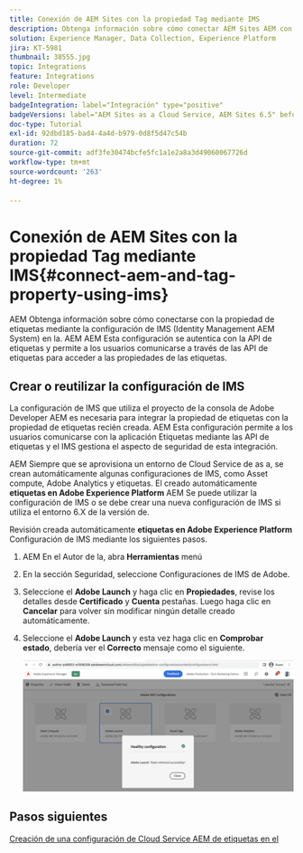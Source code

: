 ```yaml
---
title: Conexión de AEM Sites con la propiedad Tag mediante IMS
description: Obtenga información sobre cómo conectar AEM Sites AEM con la propiedad Tag mediante la configuración de IMS en la configuración de la.
solution: Experience Manager, Data Collection, Experience Platform
jira: KT-5981
thumbnail: 38555.jpg
topic: Integrations
feature: Integrations
role: Developer
level: Intermediate
badgeIntegration: label="Integración" type="positive"
badgeVersions: label="AEM Sites as a Cloud Service, AEM Sites 6.5" before-title="false"
doc-type: Tutorial
exl-id: 92dbd185-bad4-4a4d-b979-0d8f5d47c54b
duration: 72
source-git-commit: adf3fe30474bcfe5fc1a1e2a8a3d49060067726d
workflow-type: tm+mt
source-wordcount: '263'
ht-degree: 1%

---
```


# Conexión de AEM Sites con la propiedad Tag mediante IMS{#connect-aem-and-tag-property-using-ims}

AEM Obtenga información sobre cómo conectarse con la propiedad de etiquetas mediante la configuración de IMS (Identity Management AEM System) en la. AEM AEM Esta configuración se autentica con la API de etiquetas y permite a los usuarios comunicarse a través de las API de etiquetas para acceder a las propiedades de las etiquetas.

## Crear o reutilizar la configuración de IMS

La configuración de IMS que utiliza el proyecto de la consola de Adobe Developer AEM es necesaria para integrar la propiedad de etiquetas con la propiedad de etiquetas recién creada. AEM Esta configuración permite a los usuarios comunicarse con la aplicación Etiquetas mediante las API de etiquetas y el IMS gestiona el aspecto de seguridad de esta integración.

AEM Siempre que se aprovisiona un entorno de Cloud Service de as a, se crean automáticamente algunas configuraciones de IMS, como Asset compute, Adobe Analytics y etiquetas. El creado automáticamente **etiquetas en Adobe Experience Platform** AEM Se puede utilizar la configuración de IMS o se debe crear una nueva configuración de IMS si utiliza el entorno 6.X de la versión de.

Revisión creada automáticamente **etiquetas en Adobe Experience Platform** Configuración de IMS mediante los siguientes pasos.

1. AEM En el Autor de la, abra **Herramientas** menú
1. En la sección Seguridad, seleccione Configuraciones de IMS de Adobe.
1. Seleccione el **Adobe Launch** y haga clic en **Propiedades**, revise los detalles desde **Certificado** y **Cuenta** pestañas. Luego haga clic en **Cancelar** para volver sin modificar ningún detalle creado automáticamente.
1. Seleccione el **Adobe Launch** y esta vez haga clic en **Comprobar estado**, debería ver el **Correcto** mensaje como el siguiente.

   ![Configuración de IMS correcta de etiquetas](assets/adobe-launch-healthy-ims-config.png)

## Pasos siguientes

[Creación de una configuración de Cloud Service AEM de etiquetas en el](create-aem-launch-cloud-service.md)
